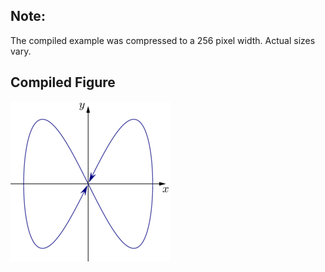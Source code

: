 Note:
-----

The compiled example was compressed to a 256
pixel width. Actual sizes vary.

Compiled Figure
---------------
![Example](Immersed_Not_Embedded_002.png)
